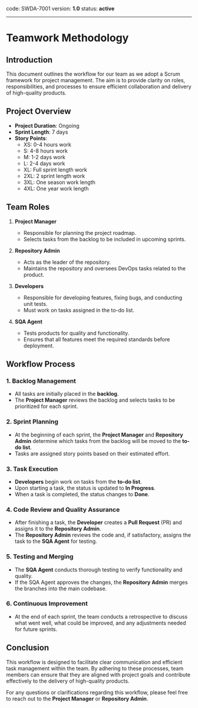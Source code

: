 code: SWDA-7001  version: **1.0**  status: **active**

---
# Teamwork Methodology

## Introduction

This document outlines the workflow for our team as we adopt a Scrum framework for project management. The aim is to provide clarity on roles, responsibilities, and processes to ensure efficient collaboration and delivery of high-quality products.

## Project Overview

- **Project Duration**: Ongoing
- **Sprint Length**: 7 days
- **Story Points**: 
  - XS: 0-4 hours work
  - S: 4-8 hours work
  - M: 1-2 days work
  - L: 2-4 days work
  - XL: Full sprint length work
  - 2XL: 2 sprint length work
  - 3XL: One season work length
  - 4XL: One year work length

## Team Roles

1. **Project Manager**
   - Responsible for planning the project roadmap.
   - Selects tasks from the backlog to be included in upcoming sprints.

2. **Repository Admin**
   - Acts as the leader of the repository.
   - Maintains the repository and oversees DevOps tasks related to the product.

3. **Developers**
   - Responsible for developing features, fixing bugs, and conducting unit tests.
   - Must work on tasks assigned in the to-do list.

4. **SQA Agent**
   - Tests products for quality and functionality.
   - Ensures that all features meet the required standards before deployment.

## Workflow Process

### 1. Backlog Management
- All tasks are initially placed in the **backlog**.
- The **Project Manager** reviews the backlog and selects tasks to be prioritized for each sprint.

### 2. Sprint Planning
- At the beginning of each sprint, the **Project Manager** and **Repository Admin** determine which tasks from the backlog will be moved to the **to-do list**.
- Tasks are assigned story points based on their estimated effort.

### 3. Task Execution
- **Developers** begin work on tasks from the **to-do list**.
- Upon starting a task, the status is updated to **In Progress**.
- When a task is completed, the status changes to **Done**.

### 4. Code Review and Quality Assurance
- After finishing a task, the **Developer** creates a **Pull Request** (PR) and assigns it to the **Repository Admin**.
- The **Repository Admin** reviews the code and, if satisfactory, assigns the task to the **SQA Agent** for testing.
  
### 5. Testing and Merging
- The **SQA Agent** conducts thorough testing to verify functionality and quality.
- If the SQA Agent approves the changes, the **Repository Admin** merges the branches into the main codebase.

### 6. Continuous Improvement
- At the end of each sprint, the team conducts a retrospective to discuss what went well, what could be improved, and any adjustments needed for future sprints.

## Conclusion

This workflow is designed to facilitate clear communication and efficient task management within the team. By adhering to these processes, team members can ensure that they are aligned with project goals and contribute effectively to the delivery of high-quality products.

For any questions or clarifications regarding this workflow, please feel free to reach out to the **Project Manager** or **Repository Admin**.